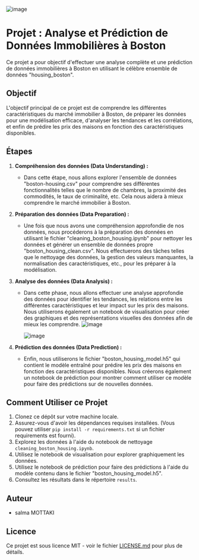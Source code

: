 ![image](https://github.com/chtolo/data-mining/assets/135275877/f9c4ccaf-46cd-47df-9a69-2a494bf35747)

# Projet  : Analyse et Prédiction de Données Immobilières à Boston

Ce projet a pour objectif d'effectuer une analyse complète et une prédiction de données immobilières à Boston en utilisant le célèbre ensemble de données "housing_boston".

## Objectif

L'objectif principal de ce projet est de comprendre les différentes caractéristiques du marché immobilier à Boston, de préparer les données pour une modélisation efficace, d'analyser les tendances et les corrélations, et enfin de prédire les prix des maisons en fonction des caractéristiques disponibles.

## Étapes

1. **Compréhension des données (Data Understanding) :**
   - Dans cette étape, nous allons explorer l'ensemble de données "boston-housing.csv" pour comprendre ses différentes fonctionnalités telles que le nombre de chambres, la proximité des commodités, le taux de criminalité, etc. Cela nous aidera à mieux comprendre le marché immobilier à Boston.

2. **Préparation des données (Data Preparation) :**
   - Une fois que nous avons une compréhension approfondie de nos données, nous procéderons à la préparation des données en utilisant le fichier "cleaning_boston_housing.ipynb" pour nettoyer les données et générer un ensemble de données propre "boston_housing_clean.csv". Nous effectuerons des tâches telles que le nettoyage des données, la gestion des valeurs manquantes, la normalisation des caractéristiques, etc., pour les préparer à la modélisation.

3. **Analyse des données (Data Analysis) :**
   - Dans cette phase, nous allons effectuer une analyse approfondie des données pour identifier les tendances, les relations entre les différentes caractéristiques et leur impact sur les prix des maisons. Nous utiliserons également un notebook de visualisation pour créer des graphiques et des représentations visuelles des données afin de mieux les comprendre.
     ![image](https://github.com/chtolo/data-mining/assets/135275877/71bf73d4-d940-4214-b9e3-3631151706cf)

     ![image](https://github.com/chtolo/data-mining/assets/135275877/2ae3d47b-788d-4f32-a6b2-14173786d51a)


4. **Prédiction des données (Data Prediction) :**
   - Enfin, nous utiliserons le fichier "boston_housing_model.h5" qui contient le modèle entraîné pour prédire les prix des maisons en fonction des caractéristiques disponibles. Nous créerons également un notebook de prédiction pour montrer comment utiliser ce modèle pour faire des prédictions sur de nouvelles données.



## Comment Utiliser ce Projet

1. Clonez ce dépôt sur votre machine locale.
2. Assurez-vous d'avoir les dépendances requises installées. (Vous pouvez utiliser `pip install -r requirements.txt` si un fichier requirements est fourni).
3. Explorez les données à l'aide du notebook de nettoyage `cleaning_boston_housing.ipynb`.
4. Utilisez le notebook de visualisation pour explorer graphiquement les données.
5. Utilisez le notebook de prédiction pour faire des prédictions à l'aide du modèle contenu dans le fichier "boston_housing_model.h5".
6. Consultez les résultats dans le répertoire `results`.

## Auteur

- salma MOTTAKI 

## Licence

Ce projet est sous licence MIT - voir le fichier [LICENSE.md](LICENSE.md) pour plus de détails.
